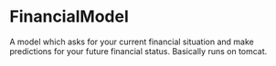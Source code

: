 # FinancialModel

A model which asks for your current financial situation and make predictions for your future financial status.
Basically runs on tomcat.
